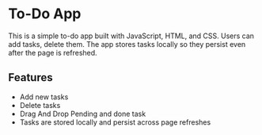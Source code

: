 <h1>To-Do App</h1>
  <p>This is a simple to-do app built with JavaScript, HTML, and CSS. Users can add tasks, delete them. The app stores tasks locally so they persist even after the page is refreshed.</p>

  <h2>Features</h2>
  <ul>
    <li>Add new tasks</li>
    <li>Delete tasks</li>
    <li>Drag And Drop Pending and done task</li>
    <li>Tasks are stored locally and persist across page refreshes</li>
  </ul>